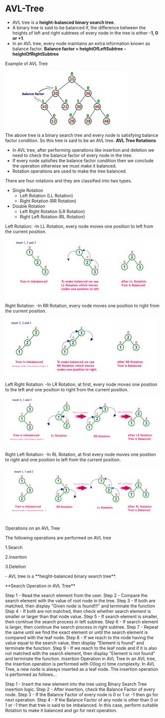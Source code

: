 # AVL-Tree

- AVL tree is a **height-balanced binary search tree**.
- A binary tree is said to be balanced if, the difference between the heights of left and right subtrees of every node in the tree is either **-1, 0 or +1**. 
- In an AVL tree, every node maintains an extra information known as balance factor. 
              **Balance factor = heightOfLeftSubtree - heightOfRightSubtree**
               
Example of AVL Tree

![AVL Tree](https://github.com/Rajeswari-0209/AVL-Tree/blob/main/AVL-Tree.png)

The above tree is a binary search tree and every node is satisfying balance factor condition. So this tree is said to be an AVL tree.
**AVL Tree Rotations**
- In AVL tree, after performing operations like insertion and deletion we need to check the balance factor of every node in the tree.
- If every node satisfies the balance factor condition then we conclude the operation otherwise we must make it balanced. 
- Rotation operations are used to make the tree balanced.
<p>There are four rotations and they are classified into two types.</p>

* Single Rotation
  * Left Rotation (LL Rotation)
  * Right Rotation (RR Rotation)
* Double Rotation
  * Left Right Rotation (LR Rotation)
  * Right Left Rotation (RL Rotation)
<p>
Left Rotation:
  -In LL Rotation, every node moves one position to left from the current position. 
  </p>
  
  ![AVL Tree](https://github.com/Rajeswari-0209/AVL-Tree/blob/main/LL-Rotation.png)
 
  <p>
Right Rotation:
 -In RR Rotation, every node moves one position to right from the current position.
</p>

 ![AVL Tree](https://github.com/Rajeswari-0209/AVL-Tree/blob/main/RR-Rotation.png)
 
 <p>
Left Right Rotation:
 -In LR Rotation, at first, every node moves one position to the left and one position to right from the current position.
</p>

![AVL Tree](https://github.com/Rajeswari-0209/AVL-Tree/blob/main/LR-Rotation.png)

 <p>
Right Left Rotation:
 -In RL Rotation, at first every node moves one position to right and one position to left from the current position. 
</p>

![AVL Tree](https://github.com/Rajeswari-0209/AVL-Tree/blob/main/RL-Rotation.png)

<p> Operations on an AVL Tree </p>

<p>The following operations are performed on AVL tree 
</p>
  <p>1.Search
</p>
   <p>2.Insertion
</p>
   <p>3.Deletion
</p>
- AVL tree is a **height-balanced binary search tree**.
<p>**Search Operation in AVL Tree**</P
-In an AVL tree, the search operation is performed with O(log n) time complexity. 
-The search operation in the AVL tree is similar to the search operation in a Binary search tree. 
We use the following steps to search an element in AVL tree...

Step 1 - Read the search element from the user.
Step 2 - Compare the search element with the value of root node in the tree.
Step 3 - If both are matched, then display "Given node is found!!!" and terminate the function
Step 4 - If both are not matched, then check whether search element is smaller or larger than that node value.
Step 5 - If search element is smaller, then continue the search process in left subtree.
Step 6 - If search element is larger, then continue the search process in right subtree.
Step 7 - Repeat the same until we find the exact element or until the search element is compared with the leaf node.
Step 8 - If we reach to the node having the value equal to the search value, then display "Element is found" and terminate the function.
Step 9 - If we reach to the leaf node and if it is also not matched with the search element, then display "Element is not found" and terminate the function.
Insertion Operation in AVL Tree
In an AVL tree, the insertion operation is performed with O(log n) time complexity. In AVL Tree, a new node is always inserted as a leaf node. The insertion operation is performed as follows...

Step 1 - Insert the new element into the tree using Binary Search Tree insertion logic.
Step 2 - After insertion, check the Balance Factor of every node.
Step 3 - If the Balance Factor of every node is 0 or 1 or -1 then go for next operation.
Step 4 - If the Balance Factor of any node is other than 0 or 1 or -1 then that tree is said to be imbalanced. In this case, perform suitable Rotation to make it balanced and go for next operation.
              

